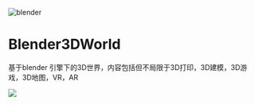 ![blender](https://download.blender.org/institute/logos/blender-plain.png)
# Blender3DWorld
基于blender 引擎下的3D世界，内容包括但不局限于3D打印，3D建模，3D游戏，3D地图，VR，AR






![](https://download.blender.org/institute/logos/blender_icon_source.svg)


